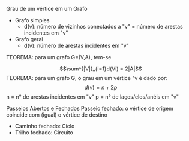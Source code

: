 Grau de um vértice em um Grafo
- Grafo simples
	- d(v): número de vizinhos conectados a "v" = número de arestas incidentes em "v"
- Grafo geral
	- d(v): número de arestas incidentes em "v"

TEOREMA: para um grafo G=(V,A), tem-se 

$$\sum^{|V|}_{i=1}d(Vi) = 2|A|$$
TEOREMA: para um grafo G, o grau em um vértice "v é dado por:
$$d(v)=n+2p$$n = n° de arestas incidentes em "v"
p = n° de laços/elos/anéis em "v"

Passeios Abertos e Fechados
Passeio fechado: o vértice de origem coincide com (igual) o vértice de destino
- Caminho fechado: Ciclo
- Trilho fechado: Circuito